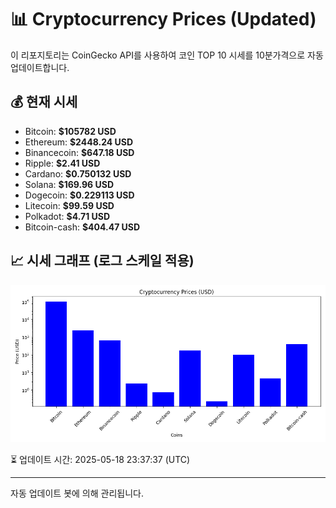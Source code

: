 
# 📊 Cryptocurrency Prices (Updated)

이 리포지토리는 CoinGecko API를 사용하여 코인 TOP 10 시세를 10분가격으로 자동 업데이트합니다.

## 💰 현재 시세
- Bitcoin: **$105782 USD**
- Ethereum: **$2448.24 USD**
- Binancecoin: **$647.18 USD**
- Ripple: **$2.41 USD**
- Cardano: **$0.750132 USD**
- Solana: **$169.96 USD**
- Dogecoin: **$0.229113 USD**
- Litecoin: **$99.59 USD**
- Polkadot: **$4.71 USD**
- Bitcoin-cash: **$404.47 USD**

## 📈 시세 그래프 (로그 스케일 적용)
![Crypto Prices](crypto_prices.png)

⏳ 업데이트 시간: 2025-05-18 23:37:37 (UTC)

---
자동 업데이트 봇에 의해 관리됩니다.
